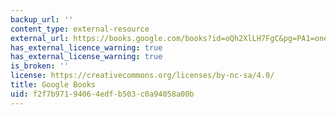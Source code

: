 ```yaml
---
backup_url: ''
content_type: external-resource
external_url: https://books.google.com/books?id=oQh2XlLH7FgC&pg=PA1=onepage#v=onepage&q&f=false
has_external_licence_warning: true
has_external_license_warning: true
is_broken: ''
license: https://creativecommons.org/licenses/by-nc-sa/4.0/
title: Google Books
uid: f2f7b971-9406-4edf-b503-c0a94058a00b
---
```

